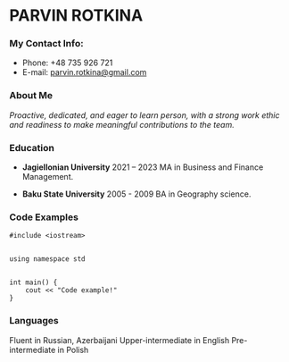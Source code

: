 # PARVIN ROTKINA

### My Contact Info:
* Phone: +48 735 926 721
* E-mail: <parvin.rotkina@gmail.com>

### About Me

*Proactive, dedicated, and eager to learn person, with
a strong work ethic and readiness to make meaningful contributions to the team.*

### Education
* **Jagiellonian University**
2021 – 2023
MA in Business and Finance Management.


* **Baku State University**
2005 - 2009
BA in Geography science.

### <h3> Code Examples
```
#include <iostream>


using namespace std


int main() {
    cout << "Code example!"
}
```

### Languages
Fluent in Russian, Azerbaijani
Upper-intermediate in English
Pre-intermediate in Polish
